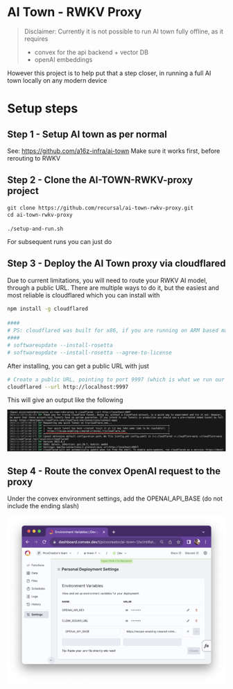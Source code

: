 # AI Town - RWKV Proxy

> Disclaimer: Currently it is not possible to run AI town fully offline, as it requires
> - convex for the api backend + vector DB
> - openAI embeddings

However this project is to help put that a step closer, in running a full AI town locally on any modern device

# Setup steps

## Step 1 - Setup AI town as per normal

See: https://github.com/a16z-infra/ai-town
Make sure it works first, before rerouting to RWKV

## Step 2 - Clone the AI-TOWN-RWKV-proxy project

```
git clone https://github.com/recursal/ai-town-rwkv-proxy.git
cd ai-town-rwkv-proxy

./setup-and-run.sh
```

For subsequent runs you can just do

## Step 3 - Deploy the AI Town proxy via cloudflared

Due to current limitations, you will need to route your RWKV AI model, through a public URL. There are multiple ways to do it, but the easiest and most reliable is cloudflared which you can install with

```bash
npm install -g cloudflared

####
# PS: cloudflared was built for x86, if you are running on ARM based macs, you may need to get rosette installed
####
# softwareupdate --install-rosetta
# softwareupdate --install-rosetta --agree-to-license
```

After installing, you can get a public URL with just

```bash
# Create a public URL, pointing to port 9997 (which is what we run our API on for now)
cloudflared --url http://localhost:9997
```

This will give an output like the following

![Cloudflared URL example](./guides/img/cloudflared-url.png)

## Step 4 - Route the convex OpenAI request to the proxy

Under the convex environment settings, add the OPENAI_API_BASE (do not include the ending slash)

![Convex environment settings](./guides/img/convex_env.png)